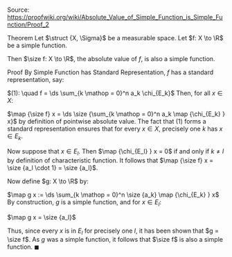 # 

Source: https://proofwiki.org/wiki/Absolute_Value_of_Simple_Function_is_Simple_Function/Proof_2

Theorem
Let $\struct {X, \Sigma}$ be a measurable space.
Let $f: X \to \R$ be a simple function.

Then $\size f: X \to \R$, the absolute value of $f$, is also a simple function.


Proof
By Simple Function has Standard Representation, $f$ has a standard representation, say:

$(1): \quad f = \ds \sum_{k \mathop = 0}^n a_k \chi_{E_k}$
Then, for all $x \in X$:

$\map {\size f} x = \ds \size {\sum_{k \mathop = 0}^n a_k \map {\chi_{E_k} } x}$
by definition of pointwise absolute value.
The fact that $(1)$ forms a standard representation ensures that for every $x \in X$, precisely one $k$ has $x \in E_k$.

Now suppose that $x \in E_l$. 
Then $\map {\chi_{E_l} } x = 0$ if and only if $k \ne l$ by definition of characteristic function.
It follows that $\map {\size f} x = \size {a_l \cdot 1} = \size {a_l}$.

Now define $g: X \to \R$ by:

$\map g x := \ds \sum_{k \mathop = 0}^n \size {a_k} \map {\chi_{E_k} } x$
By construction, $g$ is a simple function, and for $x \in E_l$:

$\map g x = \size {a_l}$

Thus, since every $x$ is in $E_l$ for precisely one $l$, it has been shown that $g = \size f$.
As $g$ was a simple function, it follows that $\size f$ is also a simple function.
$\blacksquare$





